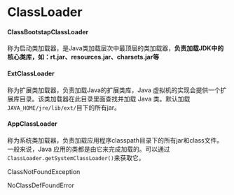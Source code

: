 # ClassLoader

#### ClassBootstapClassLoader

称为启动类加载器，是Java类加载层次中最顶层的类加载器，**负责加载JDK中的核心类库，如：rt.jar、resources.jar、charsets.jar等**

#### ExtClassLoader

称为扩展类加载器，负责加载Java的扩展类库，Java 虚拟机的实现会提供一个扩展库目录。该类加载器在此目录里面查找并加载 Java 类。默认加载`JAVA_HOME/jre/lib/ext/`目下的所有jar。

#### AppClassLoader

称为系统类加载器，负责加载应用程序classpath目录下的所有jar和class文件。一般来说，Java 应用的类都是由它来完成加载的。可以通过 `ClassLoader.getSystemClassLoader()`来获取它。





ClassNotFoundException

NoClassDefFoundError

